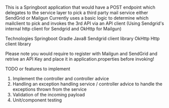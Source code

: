 This is a Springboot application that would have a POST endpoint which delegates to the service layer to pick  a third party mail service either SendGrid or Mailgun
Currently uses a basic logic to determine which mailclient to pick and invokes the 3rd API via an API client (Using Sendgrid's internal http client for Sendgrid and OkHttp for Mailgun)

Technologies
Springboot
Gradle
Java8
Sendgrid client library
OkHttp Http client library

Please note you would require to register with Mailgun and SendGrid and retrive an API Key and place it in application.properties before invoking!


TODO or features to implement
1) Implement the controller and controller advice
2) Handling an exception handling service / controller advice to handle the exceptions thrown from the service
3) Validation of the incoming payload
4) Unit/component testing

